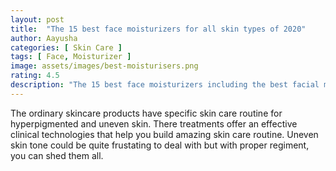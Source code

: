 ```yaml
---
layout: post
title:  "The 15 best face moisturizers for all skin types of 2020"
author: Aayusha
categories: [ Skin Care ]
tags: [ Face, Moisturizer ]
image: assets/images/best-moisturisers.png
rating: 4.5
description: "The 15 best face moisturizers including the best facial moisturizers, tinted moirturizers for normal skin, oily skin, sensitive skin and very dry skin and best drugstore moisturizers."
---
```



The ordinary skincare products have specific skin care routine for hyperpigmented and uneven skin. There treatments offer an effective clinical technologies that help you build amazing skin care routine. Uneven skin tone could be quite frustating to deal with but with proper regiment, you can shed them all.
 